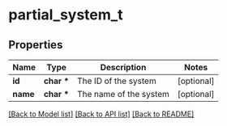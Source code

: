 # partial_system_t

## Properties
Name | Type | Description | Notes
------------ | ------------- | ------------- | -------------
**id** | **char \*** | The ID of the system | [optional] 
**name** | **char \*** | The name of the system | [optional] 

[[Back to Model list]](../README.md#documentation-for-models) [[Back to API list]](../README.md#documentation-for-api-endpoints) [[Back to README]](../README.md)


